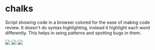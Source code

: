 chalks
======

Script showing code in a browser colored for the ease of making code review. It doesn't do syntax highlighting, instead it highlight each word differently. This helps in seing patterns and spotting bugs in them.

<img src="screenshot_1.png">

<img src="screenshot_2.png">

<img src="screenshot_3.png">
